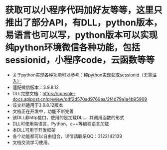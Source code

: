 # 获取可以小程序代码加好友等等，这里只推出了部分API，有DLL，python版本，易语言也可以写，python版本可以实现纯python环境微信各种功能，包括sessionid，小程序code，云函数等等
* 关于python实现各种功能可以参考：[纯python实现获取sessionid（无需注入）](https://blog.csdn.net/gefeixun/article/details/136895388?spm=1001.2014.3001.5502)
* 适配微信版本：3.9.8.12
* DLL完整文档：https://console-docs.apipost.cn/preview/ddf2d570ad9769aa/2f4d79a1a4b95969
* 该文档适用于3.9.8.12版本
* 文档正在开发中，功能不断完善
* 该DLL非http接口，使用的是加载DLL，并调用函数的形式
* DLL可使用易语言，Python，c++等编程语言加载
* 本DLL可用于开发框架
* 各个功能都可以自由组合，详情请联系QQ：3122142139
* 文档交流学习使用。
